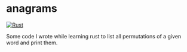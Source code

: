 # anagrams
[![Rust](https://github.com/rerpha/anagrams/actions/workflows/rust.yml/badge.svg)](https://github.com/rerpha/anagrams/actions/workflows/rust.yml)

Some code I wrote while learning rust to list all permutations of a given word and print them. 
